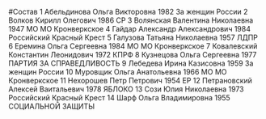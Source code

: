 #Состав
1 Абельдинова Ольга Викторовна 1982 За женщин России
2 Волков Кирилл Олегович 1986 СР
3 Волянская Валентина Николаевна 1947 МО МО Кронверкское
4 Гайдар Александр Александрович 1984 Российский Красный Крест
5 Галузова Татьяна Николаевна 1957 ЛДПР
6 Еремина Ольга Сергеевна 1984 МО МО Кронверкское
7 Ковалевский Константин Леонидович 1972 КПРФ
8 Кузнецова Ольга Сергеевна 1977 ПАРТИЯ ЗА СПРАВЕДЛИВОСТЬ
9 Лебедева Ирина Казисовна 1959 За женщин России
10 Муровщик Ольга Анатольевна 1966 МО МО Кронверкское
11 Нехорошев Петр Петрович 1954 ЕР
12 Петрановский Алексей Ваитальевич 1978 ЯБЛОКО
13 Сози Юлия Николаевна 1973 Российский Красный Крест
14 Шарф Ольга Владимировна 1955 СОЦИАЛЬНОЙ ЗАЩИТЫ
